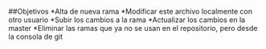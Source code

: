 ##Objetivos
*Alta de nueva rama
*Modificar este archivo localmente con otro usuario 
*Subir los cambios a la rama
*Actualizar los cambios en la master
*Eliminar las ramas que ya no se usan en el repositorio, pero desde la consola de git
